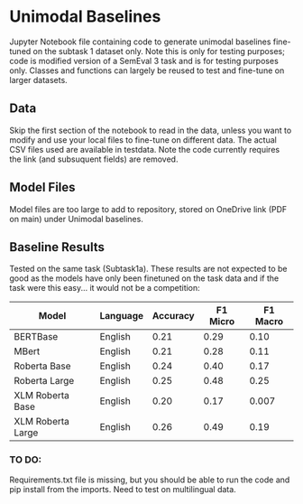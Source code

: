 # Unimodal Baselines

Jupyter Notebook file containing code to generate unimodal baselines fine-tuned on the subtask 1 dataset only. Note this is only for testing purposes; code is modified version of a SemEval 3 task and is for testing purposes only. Classes and functions can largely be reused to test and fine-tune on larger datasets.


## Data
Skip the first section of the notebook to read in the data, unless you want to modify and use your local files to fine-tune on different data. The actual CSV files used are available in testdata. Note the code currently requires the link (and subsuquent fields) are removed.

## Model Files
Model files are too large to add to repository, stored on OneDrive link (PDF on main) under Unimodal baselines.

## Baseline Results
Tested on the same task (Subtask1a). These results are not expected to be good as the models have only been finetuned on the task data and if the task were this easy... it would not be a competition:

| Model  | Language | Accuracy | F1 Micro | F1 Macro |
| ------------- | ------------- | ------------- | ------------- | ------------- |
| BERTBase | English | 0.21  | 0.29  | 0.10  |
| MBert  | English  | 0.21  | 0.28  | 0.11  |
| Roberta Base  | English | 0.24  | 0.40  | 0.17  |
| Roberta Large  | English  | 0.25  | 0.48  | 0.25  |
| XLM Roberta Base | English | 0.20  | 0.17  | 0.007  |
| XLM Roberta Large  | English  | 0.26  | 0.49 | 0.19  |

### TO DO:
Requirements.txt file is missing, but you should be able to run the code and pip install from the imports.
Need to test on multilingual data.
